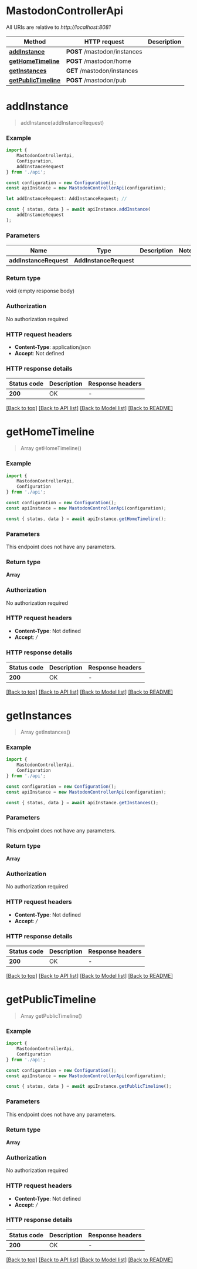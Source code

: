 # MastodonControllerApi

All URIs are relative to *http://localhost:8081*

|Method | HTTP request | Description|
|------------- | ------------- | -------------|
|[**addInstance**](#addinstance) | **POST** /mastodon/instances | |
|[**getHomeTimeline**](#gethometimeline) | **POST** /mastodon/home | |
|[**getInstances**](#getinstances) | **GET** /mastodon/instances | |
|[**getPublicTimeline**](#getpublictimeline) | **POST** /mastodon/pub | |

# **addInstance**
> addInstance(addInstanceRequest)


### Example

```typescript
import {
    MastodonControllerApi,
    Configuration,
    AddInstanceRequest
} from './api';

const configuration = new Configuration();
const apiInstance = new MastodonControllerApi(configuration);

let addInstanceRequest: AddInstanceRequest; //

const { status, data } = await apiInstance.addInstance(
    addInstanceRequest
);
```

### Parameters

|Name | Type | Description  | Notes|
|------------- | ------------- | ------------- | -------------|
| **addInstanceRequest** | **AddInstanceRequest**|  | |


### Return type

void (empty response body)

### Authorization

No authorization required

### HTTP request headers

 - **Content-Type**: application/json
 - **Accept**: Not defined


### HTTP response details
| Status code | Description | Response headers |
|-------------|-------------|------------------|
|**200** | OK |  -  |

[[Back to top]](#) [[Back to API list]](../README.md#documentation-for-api-endpoints) [[Back to Model list]](../README.md#documentation-for-models) [[Back to README]](../README.md)

# **getHomeTimeline**
> Array<Message> getHomeTimeline()


### Example

```typescript
import {
    MastodonControllerApi,
    Configuration
} from './api';

const configuration = new Configuration();
const apiInstance = new MastodonControllerApi(configuration);

const { status, data } = await apiInstance.getHomeTimeline();
```

### Parameters
This endpoint does not have any parameters.


### Return type

**Array<Message>**

### Authorization

No authorization required

### HTTP request headers

 - **Content-Type**: Not defined
 - **Accept**: */*


### HTTP response details
| Status code | Description | Response headers |
|-------------|-------------|------------------|
|**200** | OK |  -  |

[[Back to top]](#) [[Back to API list]](../README.md#documentation-for-api-endpoints) [[Back to Model list]](../README.md#documentation-for-models) [[Back to README]](../README.md)

# **getInstances**
> Array<MastodonService> getInstances()


### Example

```typescript
import {
    MastodonControllerApi,
    Configuration
} from './api';

const configuration = new Configuration();
const apiInstance = new MastodonControllerApi(configuration);

const { status, data } = await apiInstance.getInstances();
```

### Parameters
This endpoint does not have any parameters.


### Return type

**Array<MastodonService>**

### Authorization

No authorization required

### HTTP request headers

 - **Content-Type**: Not defined
 - **Accept**: */*


### HTTP response details
| Status code | Description | Response headers |
|-------------|-------------|------------------|
|**200** | OK |  -  |

[[Back to top]](#) [[Back to API list]](../README.md#documentation-for-api-endpoints) [[Back to Model list]](../README.md#documentation-for-models) [[Back to README]](../README.md)

# **getPublicTimeline**
> Array<Message> getPublicTimeline()


### Example

```typescript
import {
    MastodonControllerApi,
    Configuration
} from './api';

const configuration = new Configuration();
const apiInstance = new MastodonControllerApi(configuration);

const { status, data } = await apiInstance.getPublicTimeline();
```

### Parameters
This endpoint does not have any parameters.


### Return type

**Array<Message>**

### Authorization

No authorization required

### HTTP request headers

 - **Content-Type**: Not defined
 - **Accept**: */*


### HTTP response details
| Status code | Description | Response headers |
|-------------|-------------|------------------|
|**200** | OK |  -  |

[[Back to top]](#) [[Back to API list]](../README.md#documentation-for-api-endpoints) [[Back to Model list]](../README.md#documentation-for-models) [[Back to README]](../README.md)

